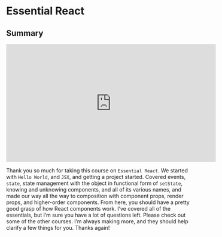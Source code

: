 <Head>
  <title>Learn React | Essential React > Summary</title>
</Head>

# Essential React

## Summary

<iframe width="560" height="315" src="https://www.youtube.com/embed/w1qMGorUEJk" frameborder="0" allow="autoplay; encrypted-media" allowfullscreen></iframe>

Thank you so much for taking this course on `Essential React`. We started with `Hello World`, and `JSX`, and getting a project started. Covered events, `state`, state management with the object in functional form of `setState`, knowing and unknowing components, and all of its various names, and made our way all the way to composition with component props, render props, and higher-order components. From here, you should have a pretty good grasp of how React components work. I’ve covered all of the essentials, but I’m sure you have a lot of questions left. Please check out some of the other courses. I’m always making more, and they should help clarify a few things for you. Thanks again!

